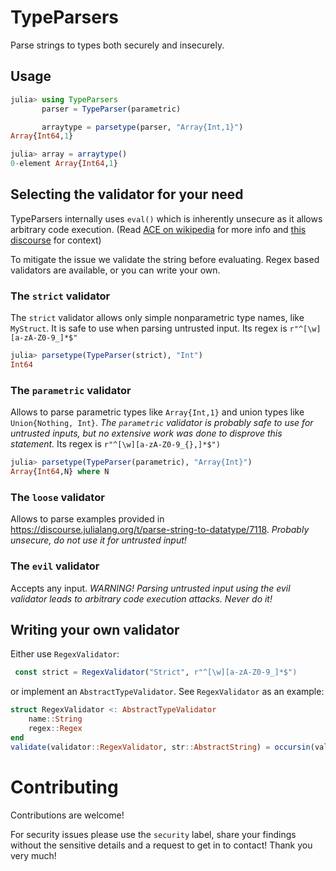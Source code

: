 # TypeParsers

Parse strings to types both securely and insecurely.

## Usage

```julia
julia> using TypeParsers
       parser = TypeParser(parametric)

       arraytype = parsetype(parser, "Array{Int,1}")
Array{Int64,1}

julia> array = arraytype()
0-element Array{Int64,1}
```

## Selecting the validator for your need

TypeParsers internally uses `eval()` which is inherently unsecure as it allows arbitrary code execution. (Read [ACE on wikipedia](https://en.wikipedia.org/wiki/Arbitrary_code_execution) for more info and [this discourse](https://discourse.julialang.org/t/parse-string-to-datatype/7118) for context)

To mitigate the issue we validate the string before evaluating. Regex based validators are available, or you can write your own.

### The `strict` validator
The `strict` validator allows only simple nonparametric type names, like `MyStruct`. It is safe to use when parsing untrusted input. Its regex is `r"^[\w][a-zA-Z0-9_]*$"`

```julia
julia> parsetype(TypeParser(strict), "Int")
Int64
```

### The `parametric` validator
 Allows to parse parametric types like `Array{Int,1}` and union types like `Union{Nothing, Int}`. *The `parametric` validator is probably safe to use for untrusted inputs, but no extensive work was done to disprove this statement.* Its regex is `r"^[\w][a-zA-Z0-9_{},]*$")`

```julia
julia> parsetype(TypeParser(parametric), "Array{Int}")
Array{Int64,N} where N
```

### The `loose` validator
 Allows to parse examples provided in https://discourse.julialang.org/t/parse-string-to-datatype/7118. *Probably unsecure, do not use it for untrusted input!*

### The `evil` validator
 Accepts any input. *WARNING! Parsing untrusted input using the evil validator leads to arbitrary code execution attacks. Never do it!*

 ## Writing your own validator

Either use `RegexValidator`:

```julia
 const strict = RegexValidator("Strict", r"^[\w][a-zA-Z0-9_]*$")
 ```

 or implement an `AbstractTypeValidator`. See `RegexValidator` as an example:

```julia
struct RegexValidator <: AbstractTypeValidator
    name::String
    regex::Regex
end
validate(validator::RegexValidator, str::AbstractString) = occursin(validator.regex, str)
```

# Contributing

Contributions are welcome!

For security issues please use the `security` label, share  your findings without the sensitive details and a request to get in to contact! Thank you very much!
